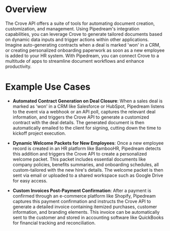 # Overview

The Crove API offers a suite of tools for automating document creation, customization, and management. Using Pipedream's integration capabilities, you can leverage Crove to generate tailored documents based on dynamic data inputs and trigger actions within other applications. Imagine auto-generating contracts when a deal is marked 'won' in a CRM, or creating personalized onboarding paperwork as soon as a new employee is added to your HR system. With Pipedream, you can connect Crove to a multitude of apps to streamline document workflows and enhance productivity.

# Example Use Cases

- **Automated Contract Generation on Deal Closure**: When a sales deal is marked as 'won' in a CRM like Salesforce or HubSpot, Pipedream listens to the event via a webhook or an API poll, captures the relevant deal information, and triggers the Crove API to generate a customized contract with the deal details. The generated document is then automatically emailed to the client for signing, cutting down the time to kickoff project execution.

- **Dynamic Welcome Packets for New Employees**: Once a new employee record is created in an HR platform like BambooHR, Pipedream detects this addition and triggers the Crove API to create a personalized welcome packet. This packet includes essential documents like company policies, benefits summaries, and onboarding schedules, all custom-tailored with the new hire's details. The welcome packet is then sent via email or uploaded to a shared workspace such as Google Drive for easy access.

- **Custom Invoices Post-Payment Confirmation**: After a payment is confirmed through an e-commerce platform like Shopify, Pipedream captures this payment confirmation and instructs the Crove API to generate a detailed invoice containing itemized purchases, customer information, and branding elements. This invoice can be automatically sent to the customer and stored in accounting software like QuickBooks for financial tracking and reconciliation.
